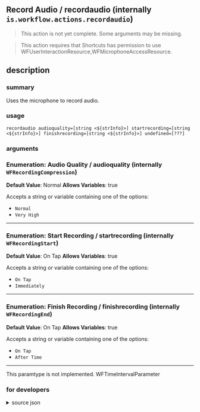 
## Record Audio / recordaudio (internally `is.workflow.actions.recordaudio`)

> This action is not yet complete. Some arguments may be missing.


> This action requires that Shortcuts has permission to use WFUserInteractionResource,WFMicrophoneAccessResource.


## description
### summary
Uses the microphone to record audio.


### usage
`recordaudio audioquality=[string <${strInfo}>] startrecording=[string <${strInfo}>] finishrecording=[string <${strInfo}>] undefined=[???]`

### arguments
### Enumeration: Audio Quality / audioquality (internally `WFRecordingCompression`)
**Default Value**: Normal
**Allows Variables**: true


Accepts a string 
or variable
containing one of the options:

- `Normal`
- `Very High`

---

### Enumeration: Start Recording / startrecording (internally `WFRecordingStart`)
**Default Value**: On Tap
**Allows Variables**: true


Accepts a string 
or variable
containing one of the options:

- `On Tap`
- `Immediately`

---

### Enumeration: Finish Recording / finishrecording (internally `WFRecordingEnd`)
**Default Value**: On Tap
**Allows Variables**: true


Accepts a string 
or variable
containing one of the options:

- `On Tap`
- `After Time`

---

This paramtype is not implemented. WFTimeIntervalParameter

### for developers

<details><summary>source json</summary>
<p>
```json
{
	"ActionClass": "WFRecordAudioAction",
	"ActionKeywords": [
		"camera",
		"clip",
		"record"
	],
	"Category": "Photos & Video",
	"CreationDate": "2015-01-11T06:00:00.000Z",
	"Description": {
		"DescriptionSummary": "Uses the microphone to record audio."
	},
	"IconName": "Microphone.png",
	"InputPassthrough": false,
	"LastModifiedDate": "2015-05-12T07:00:00.000Z",
	"Name": "Record Audio",
	"Output": {
		"Multiple": false,
		"OutputName": "Recorded Audio",
		"Types": [
			"com.apple.m4a-audio"
		]
	},
	"Parameters": [
		{
			"Class": "WFEnumerationParameter",
			"DefaultValue": "Normal",
			"Description": "High-quality audio takes up a lot more space than normal audio, so stick with normal unless you really need it. Normal audio is returned as an M4A file (with AAC audio), while high-quality audio is returned in uncompressed WAV format.",
			"Items": [
				"Normal",
				"Very High"
			],
			"Key": "WFRecordingCompression",
			"Label": "Audio Quality"
		},
		{
			"Class": "WFEnumerationParameter",
			"DefaultValue": "On Tap",
			"Items": [
				"On Tap",
				"Immediately"
			],
			"Key": "WFRecordingStart",
			"Label": "Start Recording"
		},
		{
			"Class": "WFEnumerationParameter",
			"DefaultValue": "On Tap",
			"Items": [
				"On Tap",
				"After Time"
			],
			"Key": "WFRecordingEnd",
			"Label": "Finish Recording"
		},
		{
			"Class": "WFTimeIntervalParameter",
			"Key": "WFRecordingTimeInterval",
			"Label": "Duration",
			"RequiredResources": [
				{
					"WFParameterKey": "WFRecordingEnd",
					"WFParameterValue": "After Time",
					"WFResourceClass": "WFParameterRelationResource"
				}
			]
		}
	],
	"RequiredResources": [
		"WFUserInteractionResource",
		"WFMicrophoneAccessResource"
	],
	"Subcategory": "Audio",
	"UnsupportedEnvironments": [
		"Extension"
	],
	"UserInterfaces": [
		"UIKit",
		"WatchKit"
	]
}
```
</p></details>
